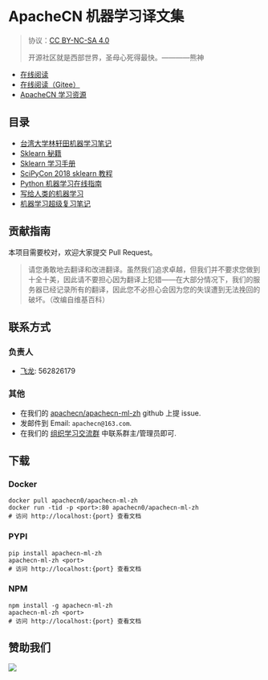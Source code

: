 # ApacheCN 机器学习译文集

> 协议：[CC BY-NC-SA 4.0](http://creativecommons.org/licenses/by-nc-sa/4.0/)
> 
> 开源社区就是西部世界，圣母心死得最快。————熊神

* [在线阅读](https://ml.apachecn.org)
* [在线阅读（Gitee）](https://apachecn.gitee.io/doc-template/)
* [ApacheCN 学习资源](http://docs.apachecn.org/)

## 目录

+   [台湾大学林轩田机器学习笔记](docs/ntu-hsuantienlin-ml/SUMMARY.md)
+   [Sklearn 秘籍](docs/sklearn-cookbook/SUMMARY.md)
+   [Sklearn 学习手册](docs/learning-sklearn/SUMMARY.md)
+   [SciPyCon 2018 sklearn 教程](docs/scipycon-2018-sklearn-tut/SUMMARY.md)
+   [Python 机器学习在线指南](docs/vt-cs4624-pyml/SUMMARY.md)
+   [写给人类的机器学习](docs/ml-for-humans/SUMMARY.md)
+   [机器学习超级复习笔记](docs/super-machine-learning-revision-notes/SUMMARY.md)

## 贡献指南

本项目需要校对，欢迎大家提交 Pull Request。

> 请您勇敢地去翻译和改进翻译。虽然我们追求卓越，但我们并不要求您做到十全十美，因此请不要担心因为翻译上犯错——在大部分情况下，我们的服务器已经记录所有的翻译，因此您不必担心会因为您的失误遭到无法挽回的破坏。（改编自维基百科）

## 联系方式

### 负责人

* [飞龙](https://github.com/wizardforcel): 562826179

### 其他

*   在我们的 [apachecn/apachecn-ml-zh](https://github.com/apachecn/apachecn-ml-zh) github 上提 issue.
*   发邮件到 Email: `apachecn@163.com`.
*   在我们的 [组织学习交流群](http://www.apachecn.org/organization/348.html) 中联系群主/管理员即可.

## 下载

### Docker

```
docker pull apachecn0/apachecn-ml-zh
docker run -tid -p <port>:80 apachecn0/apachecn-ml-zh
# 访问 http://localhost:{port} 查看文档
```

### PYPI

```
pip install apachecn-ml-zh
apachecn-ml-zh <port>
# 访问 http://localhost:{port} 查看文档
```

### NPM

```
npm install -g apachecn-ml-zh
apachecn-ml-zh <port>
# 访问 http://localhost:{port} 查看文档
```

## 赞助我们

![](http://data.apachecn.org/img/about/donate.jpg)
